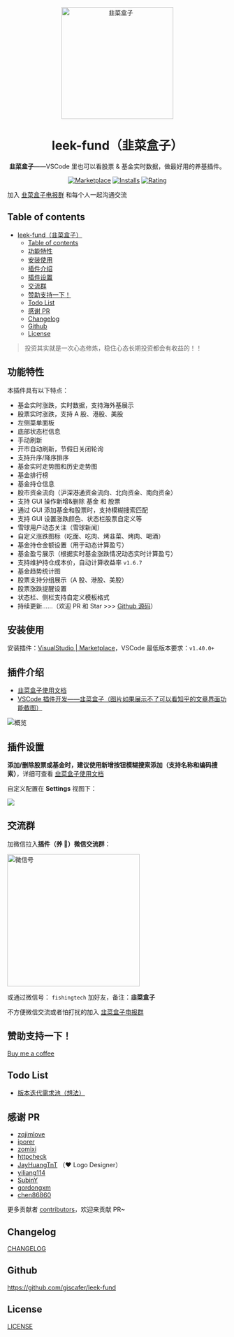 <div align="center">
<img src="https://raw.staticdn.net/giscafer/leek-fund/master/screenshot/leek-logo.png" alt="韭菜盒子" width="256"/>

# leek-fund（韭菜盒子）

**韭菜盒子**——VSCode 里也可以看股票 & 基金实时数据，做最好用的养基插件。

[![Marketplace](https://img.shields.io/visual-studio-marketplace/v/giscafer.leek-fund.svg?label=Marketplace&style=for-the-badge&logo=visual-studio-code)](https://marketplace.visualstudio.com/items?itemName=giscafer.leek-fund)
[![Installs](https://img.shields.io/visual-studio-marketplace/i/giscafer.leek-fund.svg?style=for-the-badge)](https://marketplace.visualstudio.com/items?itemName=giscafer.leek-fund)
[![Rating](https://img.shields.io/visual-studio-marketplace/stars/giscafer.leek-fund.svg?style=for-the-badge)](https://marketplace.visualstudio.com/items?itemName=giscafer.leek-fund)

</div>

加入 [韭菜盒子电报群](https://t.me/joinchat/VKxykRyeRNcibg7I-ykZMg) 和每个人一起沟通交流

## Table of contents

- [leek-fund（韭菜盒子）](#leek-fund韭菜盒子)
  - [Table of contents](#table-of-contents)
  - [功能特性](#功能特性)
  - [安装使用](#安装使用)
  - [插件介绍](#插件介绍)
  - [插件设置](#插件设置)
  - [交流群](#交流群)
  - [赞助支持一下！](#赞助支持一下)
  - [Todo List](#todo-list)
  - [感谢 PR](#感谢-pr)
  - [Changelog](#changelog)
  - [Github](#github)
  - [License](#license)

> 投资其实就是一次心态修炼，稳住心态长期投资都会有收益的！！

## 功能特性

本插件具有以下特点：

- 基金实时涨跌，实时数据，支持海外基展示
- 股票实时涨跌，支持 A 股、港股、美股
- 左侧菜单面板
- 底部状态栏信息
- 手动刷新
- 开市自动刷新，节假日关闭轮询
- 支持升序/降序排序
- 基金实时走势图和历史走势图
- 基金排行榜
- 基金持仓信息
- 股市资金流向（沪深港通资金流向、北向资金、南向资金）
- 支持 GUI 操作新增&删除 基金 和 股票
- 通过 GUI 添加基金和股票时，支持模糊搜索匹配
- 支持 GUI 设置涨跌颜色、状态栏股票自定义等
- 雪球用户动态关注（雪球新闻）
- 自定义涨跌图标（吃面、吃肉、烤韭菜、烤肉、喝酒）
- 基金持仓金额设置（用于动态计算盈亏）
- 基金盈亏展示（根据实时基金涨跌情况动态实时计算盈亏）
- 支持维护持仓成本价，自动计算收益率 `v1.6.7`
- 基金趋势统计图
- 股票支持分组展示（A 股、港股、美股）
- 股票涨跌提醒设置
- 状态栏、侧栏支持自定义模板格式
- 持续更新……（欢迎 PR 和 Star >>> [Github 源码](https://github.com/giscafer/leek-fund)）

## 安装使用

安装插件：[VisualStudio | Marketplace](https://marketplace.visualstudio.com/items?itemName=giscafer.leek-fund)，VSCode 最低版本要求：`v1.40.0+`

## 插件介绍

- [韭菜盒子使用文档](https://github.com/giscafer/leek-fund/issues/23)
- [VSCode 插件开发——韭菜盒子（图片如果展示不了可以看知乎的文章界面功能截图）](https://zhuanlan.zhihu.com/p/166683895)

<!-- https://raw.staticdn.net/ 为GitHub raw 加速地址 -->

![概览](https://raw.staticdn.net/giscafer/leek-fund/master/screenshot/overview.png)

## 插件设置

**添加/删除股票或基金时，建议使用新增按钮模糊搜索添加（支持名称和编码搜索）**，详细可查看 [韭菜盒子使用文档](https://github.com/giscafer/leek-fund/issues/23)

自定义配置在 **Settings** 视图下：

![](./screenshot/settings.png)

## 交流群

加微信拉入**插件（养 🐥）微信交流群**：

<img width="303" alt="微信号" src="https://user-images.githubusercontent.com/8676711/95286595-5a6ad700-0896-11eb-96f3-75b16ba10142.jpeg">

或通过微信号： `fishingtech` 加好友，备注：**韭菜盒子**

不方便微信交流或者怕打扰的加入 [韭菜盒子电报群](https://t.me/joinchat/VKxykRyeRNcibg7I-ykZMg)

## 赞助支持一下！

[Buy me a coffee](https://github.com/giscafer/buy-me-a-coffee/blob/master/README.md)

## Todo List

- [版本迭代需求池（想法）](https://github.com/giscafer/leek-fund/projects)

## 感谢 PR

- [zqjimlove](https://github.com/zqjimlove)
- [iporer](https://github.com/iporer)
- [zomixi](https://github.com/zomixi)
- [httpcheck](https://github.com/httpcheck)
- [JayHuangTnT](https://github.com/JayHuangTnT) （:heart: Logo Designer）
- [yiliang114](https://github.com/yiliang114)
- [SubinY](https://github.com/SubinY)
- [gordongxm](https://github.com/gordongxm)
- [chen86860](https://github.com/chen86860)

更多贡献者 [contributors](https://github.com/giscafer/leek-fund/graphs/contributors)，欢迎来贡献 PR~

## Changelog

[CHANGELOG](./CHANGELOG.md)

## Github

https://github.com/giscafer/leek-fund

## License

[LICENSE](./LICENSE)
